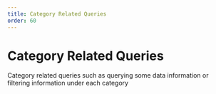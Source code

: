 ```yaml
---
title: Category Related Queries
order: 60
---
```


# Category Related Queries
Category related queries such as querying some data information or filtering information under each category
